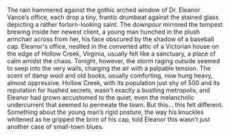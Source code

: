 The rain hammered against the gothic arched window of Dr. Eleanor Vance’s office, each drop a tiny, frantic drumbeat against the stained glass depicting a rather forlorn-looking saint. The downpour mirrored the tempest brewing inside her newest client, a young man hunched in the plush armchair across from her, his face obscured by the shadow of a baseball cap.  Eleanor's office, nestled in the converted attic of a Victorian house on the edge of Hollow Creek, Virginia, usually felt like a sanctuary, a place of calm amidst the chaos. Tonight, however, the storm raging outside seemed to seep into the very walls, charging the air with a palpable tension. The scent of damp wool and old books, usually comforting, now hung heavy, almost oppressive.  Hollow Creek, with its population just shy of 500 and its reputation for hushed secrets, wasn't exactly a bustling metropolis, and Eleanor had grown accustomed to the quiet, even the melancholic undercurrent that seemed to permeate the town. But this… this felt different.  Something about the young man’s rigid posture, the way his knuckles whitened as he gripped the brim of his cap, told Eleanor this wasn't just another case of small-town blues.
